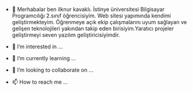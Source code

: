 - 👋 Merhabalar ben ilknur kavaklı. İstinye üniversitesi Bilgisayar Programcılığı 2.sınıf öğrencisiyim. Web sitesi yapımında kendimi geliştirmekteyim. Öğrenmeye açık ekip çalışmalarını uyum sağlayan ve gelişen teknolojileri yakından takip eden birisiyim.Yaratıcı projeler geliştirmeyi seven yazılım geliştiricisiyimdir.

- 👀 I’m interested in ...
- 🌱 I’m currently learning ...
- 💞️ I’m looking to collaborate on ...
- 📫 How to reach me ...

